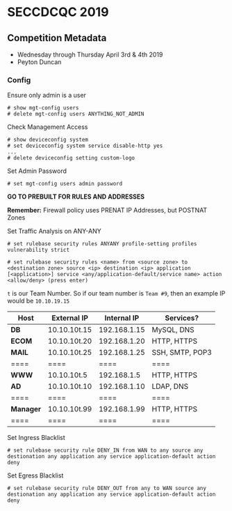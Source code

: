 # SECCDCQC 2019
## Competition Metadata
- Wednesday through Thursday April 3rd & 4th 2019
- Peyton Duncan

### Config
Ensure only admin is a user

```config
# show mgt-config users
# delete mgt-config users ANYTHING_NOT_ADMIN
```

Check Management Access

```config
# show deviceconfig system
# set deviceconfig system service disable-http yes
...
# delete deviceconfig setting custom-logo
```

Set Admin Password

```config
# set mgt-config users admin password
```

**GO TO PREBUILT FOR RULES AND ADDRESSES**

**Remember:** Firewall policy uses PRENAT IP Addresses, but POSTNAT Zones

Set Traffic Analysis on ANY-ANY
```config
# set rulebase security rules ANYANY profile-setting profiles vulnerability strict
```

```config
# set rulebase security rules <name> from <source zone> to <destination zone> source <ip> destination <ip> application [<application>] service <any/application-default/service name> action <allow/deny> (press enter)
```

`t` is our Team Number. So if our team number is `Team #9`, then an example IP would be `10.10.19.15`

|Host|External IP|Internal IP|Services?
|---|---|---|---|
|**DB**        |10.10.10t.15   |192.168.1.15   |MySQL, DNS|
|**ECOM**      |10.10.10t.20   |192.168.1.20   |HTTP, HTTPS|
|**MAIL**      |10.10.10t.25   |192.168.1.25   |SSH, SMTP, POP3|
|====|====|====|====|
|**WWW**       |10.10.10t.5    |192.168.1.5    |HTTP, HTTPS|
|**AD**        |10.10.10t.10   |192.168.1.10   |LDAP, DNS|
|====|====|====|====|
|**Manager**   |10.10.10t.99   |192.168.1.99   |HTTP, HTTPS|
|====|====|====|====|

<!-- Set Interzone Rule to Allow
```config
# set rulebase security rule interzone from [___ ___ ___] to [___ ___ ___] source any destination any application any service application-default action allow rule-type interzone
``` -->

Set Ingress Blacklist
```config
# set rulebase security rule DENY_IN from WAN to any source any destionation any application any service application-default action deny
```

Set Egress Blacklist
```config
# set rulebase security rule DENY_OUT from any to WAN source any destionation any application any service application-default action deny
```
